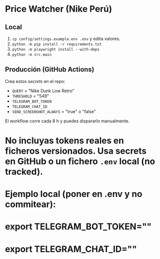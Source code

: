 # Price Watcher (Nike Perú)

## Local
1. `cp config/settings.example.env .env` y edita valores.
2. `python -m pip install -r requirements.txt`
3. `python -m playwright install --with-deps`
4. `python -m src.main`

## Producción (GitHub Actions)
Crea estos *secrets* en el repo:
- `QUERY` = "Nike Dunk Low Retro"
- `THRESHOLD` = "549"
- `TELEGRAM_BOT_TOKEN`
- `TELEGRAM_CHAT_ID`
- `SEND_SCREENSHOT_ALWAYS` = "true" o "false"

El workflow corre cada 8 h y puedes dispararlo manualmente.


# No incluyas tokens reales en ficheros versionados. Usa secrets en GitHub o un fichero `.env` local (no tracked).
# Ejemplo local (poner en .env y no commitear):
# export TELEGRAM_BOT_TOKEN="<tu-telegram-bot-token>"
# export TELEGRAM_CHAT_ID="<tu-chat-id>"

